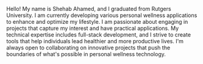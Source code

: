 Hello! My name is Shehab Ahamed, and I graduated from Rutgers University. I am currently developing various personal wellness applications to enhance and optimize my lifestyle. 
I am passionate about engaging in projects that capture my interest and have practical applications. My technical expertise includes full-stack development, and I strive to create 
tools that help individuals lead healthier and more productive lives. I'm always open to collaborating on innovative projects that push the boundaries of what's possible in personal 
wellness technology.

<!---
Shehab1-2/Shehab1-2 is a ✨ special ✨ repository because its `README.md` (this file) appears on your GitHub profile.
You can click the Preview link to take a look at your changes.
--->
